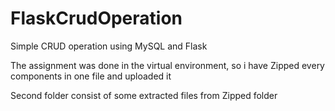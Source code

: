 # FlaskCrudOperation
Simple CRUD operation using MySQL and Flask

The assignment was done in the virtual environment, so i have Zipped every components in one file and uploaded it

Second folder consist of some extracted files from Zipped folder
